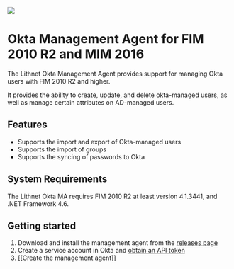 ![](https://lithnet.github.io/images/logo-ex-small.png)
# Okta Management Agent for FIM 2010 R2 and MIM 2016
The Lithnet Okta Management Agent provides support for managing Okta users with FIM 2010 R2 and higher. 

It provides the ability to create, update, and delete okta-managed users, as well as manage certain attributes on AD-managed users. 

## Features
* Supports the import and export of Okta-managed users
* Supports the import of groups
* Supports the syncing of passwords to Okta

## System Requirements
The Lithnet Okta MA requires FIM 2010 R2 at least version 4.1.3441, and .NET Framework 4.6.

## Getting started
1. Download and install the management agent from the [releases page](https://github.com/lithnet/okta-managementagent/releases)
2. Create a service account in Okta and [obtain an API token](https://developer.okta.com/docs/api/getting_started/getting_a_token)
3. [[Create the management agent]]
